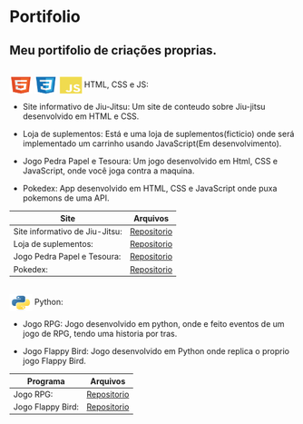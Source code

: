 # Portifolio
 ## Meu portifolio de criações proprias.

<div style="display: inline_block"><br>
  <img align="center" alt="Rafa-HTML" height="30" width="40" src="https://raw.githubusercontent.com/devicons/devicon/master/icons/html5/html5-original.svg">
  <img align="center" alt="Rafa-CSS" height="30" width="40" src="https://raw.githubusercontent.com/devicons/devicon/master/icons/css3/css3-original.svg">
  <img align="center" alt="Rafa-Js" height="30" width="40" src="https://raw.githubusercontent.com/devicons/devicon/master/icons/javascript/javascript-plain.svg">  
  HTML, CSS e JS:

</div>

- Site informativo de Jiu-Jitsu: Um site de conteudo sobre Jiu-jitsu desenvolvido em HTML e CSS.

- Loja de suplementos: Está e uma loja de suplementos(ficticio) onde será implementado um carrinho usando JavaScript(Em desenvolvimento).

 - Jogo Pedra Papel e Tesoura: Um jogo desenvolvido em Html, CSS e JavaScript, onde você joga contra a maquina. 
 
- Pokedex: App desenvolvido em HTML, CSS e JavaScript onde puxa pokemons de uma API.

| Site | Arquivos |
|------|----------|
| Site informativo de Jiu-Jitsu: | [Repositorio](https://github.com/RafaelSilvaCastro/Portifolio/tree/main/site%20informativo%20jiu%20jitsu) |
| Loja de suplementos: | [Repositorio](https://github.com/RafaelSilvaCastro/Portifolio/tree/main/loja_produtos) |
| Jogo Pedra Papel e Tesoura: | [Repositorio](https://github.com/RafaelSilvaCastro/Portifolio/tree/main/jogo%20pedra%20papel%20tesoura) |
| Pokedex: | [Repositorio](https://github.com/RafaelSilvaCastro/Portifolio/tree/main/pokedex) |



<div style="display: inline_block"><br>
  <img align="center" alt="Rafa-Python" height="30" width="40" src="https://raw.githubusercontent.com/devicons/devicon/master/icons/python/python-original.svg">
  Python:
</div>


- Jogo RPG: Jogo desenvolvido em python, onde e feito eventos de um jogo de RPG, tendo uma historia por tras.

- Jogo Flappy Bird: Jogo desenvolvido em Python onde replica o proprio jogo Flappy Bird.

| Programa | Arquivos |
|------|----------|
| Jogo RPG: | [Repositorio](https://github.com/RafaelSilvaCastro/Portifolio/tree/main/jogo_rpg) |
| Jogo Flappy Bird: | [Repositorio](https://github.com/RafaelSilvaCastro/Portifolio/tree/main/jogo_flappybird) |

